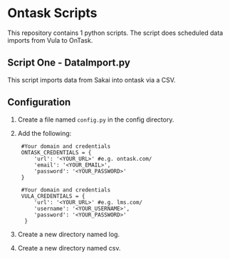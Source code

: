# Ontask Scripts

This repository contains 1 python scripts. 
The script does scheduled data imports from Vula to OnTask.

## Script One -  DataImport.py

This script imports data from Sakai into ontask via a CSV.

## Configuration

1. Create a file named `config.py` in the config directory.
2. Add the following:
    
        #Your domain and credentials
        ONTASK_CREDENTIALS = {
            'url': '<YOUR_URL>' #e.g. ontask.com/
            'email': '<YOUR_EMAIL>',
            'password': '<YOUR_PASSWORD>'
        }

        #Your domain and credentials
        VULA_CREDENTIALS = {
            'url': '<YOUR_URL>' #e.g. lms.com/
            'username': '<YOUR_USERNAME>',
            'password': '<YOUR_PASSWORD>'
         }
3. Create a new directory named log.
4. Create a new directory named csv.